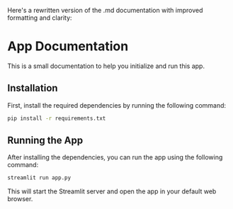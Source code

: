 Here's a rewritten version of the .md documentation with improved formatting and clarity:

# App Documentation

This is a small documentation to help you initialize and run this app.

## Installation

First, install the required dependencies by running the following command:

```bash
pip install -r requirements.txt
```

## Running the App

After installing the dependencies, you can run the app using the following command:

```bash
streamlit run app.py
```

This will start the Streamlit server and open the app in your default web browser.